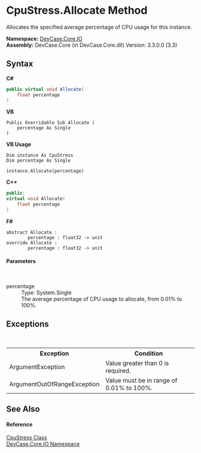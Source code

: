 # CpuStress.Allocate Method 
 

Allocates the specified average percentage of CPU usage for this instance.

**Namespace:**&nbsp;<a href="N_DevCase_Core_IO">DevCase.Core.IO</a><br />**Assembly:**&nbsp;DevCase.Core (in DevCase.Core.dll) Version: 3.3.0.0 (3.3)

## Syntax

**C#**<br />
``` C#
public virtual void Allocate(
	float percentage
)
```

**VB**<br />
``` VB
Public Overridable Sub Allocate ( 
	percentage As Single
)
```

**VB Usage**<br />
``` VB Usage
Dim instance As CpuStress
Dim percentage As Single

instance.Allocate(percentage)
```

**C++**<br />
``` C++
public:
virtual void Allocate(
	float percentage
)
```

**F#**<br />
``` F#
abstract Allocate : 
        percentage : float32 -> unit 
override Allocate : 
        percentage : float32 -> unit 
```


#### Parameters
&nbsp;<dl><dt>percentage</dt><dd>Type: System.Single<br />The average percentage of CPU usage to allocate, from 0.01% to 100%.</dd></dl>

## Exceptions
&nbsp;<table><tr><th>Exception</th><th>Condition</th></tr><tr><td>ArgumentException</td><td>Value greater than 0 is required.</td></tr><tr><td>ArgumentOutOfRangeException</td><td>Value must be in range of 0.01% to 100%.</td></tr></table>

## See Also


#### Reference
<a href="T_DevCase_Core_IO_CpuStress">CpuStress Class</a><br /><a href="N_DevCase_Core_IO">DevCase.Core.IO Namespace</a><br />